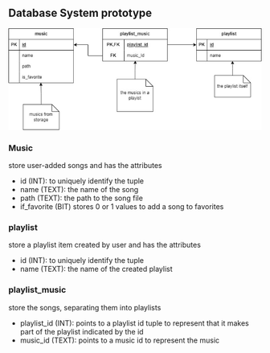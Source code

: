 ## Database System prototype

<img src="../img/database_diagram.jpg">

### Music
store user-added songs and has the attributes

- id (INT): to uniquely identify the tuple
- name (TEXT): the name of the song
- path (TEXT): the path to the song file
- if_favorite (BIT) stores 0 or 1 values to add a song to favorites

### playlist
store a playlist item created by user and has the attributes

- id (INT): to uniquely identify the tuple
- name (TEXT): the name of the created playlist

### playlist_music
store the songs, separating them into playlists

- playlist_id (INT): points to a playlist id tuple to represent that it makes part of the playlist indicated by the id
- music_id (TEXT): points to a music id to represent the music